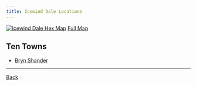 ```yaml
---
title: Icewind Dale Locations
---
```


[![Icewind Dale Hex Map](http://gmtim.bunchofbull.net/ImageHost/RotFM/Locations/icewind-dale-hex-map-small.png)](http://gmtim.bunchofbull.net/ImageHost/RotFM/Locations/icewind-dale-hex-map.png)
[Full Map](http://gmtim.bunchofbull.net/ImageHost/RotFM/Locations/icewind-dale-hex-map.png)

## Ten Towns
- [Bryn Shander](./bryn-shander.md)

---
[Back](../)